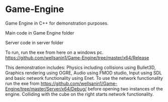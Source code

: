 # Game-Engine
Game Engine in C++ for demonstration purposes. 

Main code in Game Engine folder

Server code in server folder 

To run, run the exe from here on a windows pc.
https://github.com/wellsanin1/Game-Engine/tree/master/x64/Release

This demonstration includes: Physics including collisions using Bullet3D, Graphics rendering using OGRE, Audio using FMOD studio, Input using SDL and basic network functionality using Enet. To use the network functionality run the exe from https://github.com/wellsanin1/Game-Engine/tree/master/Server/x64/Debug/ before opening two instances of the engine. Colliding with the cube on the right starts network functionality.
